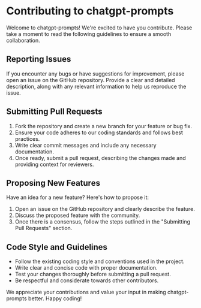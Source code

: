 # Contributing to chatgpt-prompts

Welcome to chatgpt-prompts! We're excited to have you contribute. Please take a moment to read the following guidelines to ensure a smooth collaboration.

## Reporting Issues
If you encounter any bugs or have suggestions for improvement, please open an issue on the GitHub repository. Provide a clear and detailed description, along with any relevant information to help us reproduce the issue.

## Submitting Pull Requests
1. Fork the repository and create a new branch for your feature or bug fix.
2. Ensure your code adheres to our coding standards and follows best practices.
3. Write clear commit messages and include any necessary documentation.
4. Once ready, submit a pull request, describing the changes made and providing context for reviewers.

## Proposing New Features
Have an idea for a new feature? Here's how to propose it:
1. Open an issue on the GitHub repository and clearly describe the feature.
2. Discuss the proposed feature with the community.
3. Once there is a consensus, follow the steps outlined in the "Submitting Pull Requests" section.

## Code Style and Guidelines
- Follow the existing coding style and conventions used in the project.
- Write clear and concise code with proper documentation.
- Test your changes thoroughly before submitting a pull request.
- Be respectful and considerate towards other contributors.

We appreciate your contributions and value your input in making chatgpt-prompts better. Happy coding!

